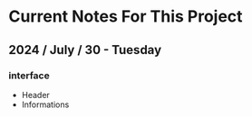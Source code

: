 # Current Notes For This Project
## 2024 / July / 30 - Tuesday




### interface
- Header
 - Informations